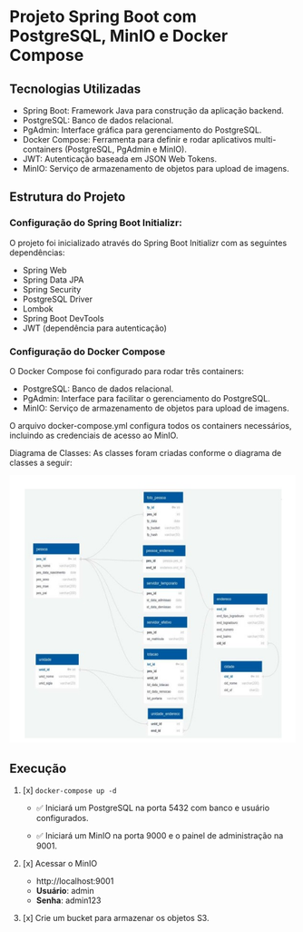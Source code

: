 # **Projeto Spring Boot com PostgreSQL, MinIO e Docker Compose**

## **Tecnologias Utilizadas**
* Spring Boot: Framework Java para construção da aplicação backend.
* PostgreSQL: Banco de dados relacional.
* PgAdmin: Interface gráfica para gerenciamento do PostgreSQL.
* Docker Compose: Ferramenta para definir e rodar aplicativos multi-containers (PostgreSQL, PgAdmin e MinIO).
* JWT: Autenticação baseada em JSON Web Tokens.
* MinIO: Serviço de armazenamento de objetos para upload de imagens.

## **Estrutura do Projeto**

### Configuração do Spring Boot Initializr: 
O projeto foi inicializado através do Spring Boot Initializr com as seguintes dependências:

* Spring Web
* Spring Data JPA
* Spring Security
* PostgreSQL Driver
* Lombok
* Spring Boot DevTools
* JWT (dependência para autenticação)
 
### Configuração do Docker Compose 
O Docker Compose foi configurado para rodar três containers:

* PostgreSQL: Banco de dados relacional.
* PgAdmin: Interface para facilitar o gerenciamento do PostgreSQL.
* MinIO: Serviço de armazenamento de objetos para upload de imagens.

O arquivo docker-compose.yml configura todos os containers necessários, incluindo as credenciais de acesso ao MinIO.

Diagrama de Classes: As classes foram criadas conforme o diagrama de classes a seguir:

![img.png](img.png)

## Execução

1. [x] `docker-compose up -d`
   * ✅ Iniciará um PostgreSQL na porta 5432 com banco e usuário configurados.

   * ✅ Iniciará um MinIO na porta 9000 e o painel de administração na 9001.

2. [x] Acessar o MinIO

   * http://localhost:9001
   * **Usuário**: admin
   * **Senha**: admin123

3. [x] Crie um bucket para armazenar os objetos S3.